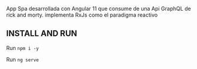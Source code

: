 App Spa desarrollada con Angular 11 que consume de una Api GraphQL de rick and morty. implementa RxJs como el paradigma reactivo


## INSTALL AND RUN

Run `npm i -y`

Run `ng serve`

